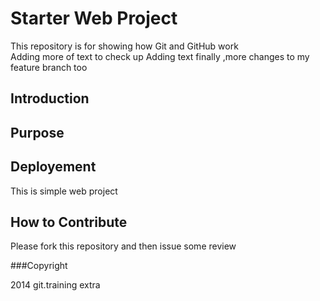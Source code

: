 # Starter Web Project

This repository is for showing how Git and GitHub work\
Adding more of text to check up
Adding text finally ,more changes to my feature branch too

## Introduction

## Purpose

## Deployement
 
 This is simple web project

## How to Contribute

Please fork this repository and then issue some review

###Copyright

2014 git.training extra